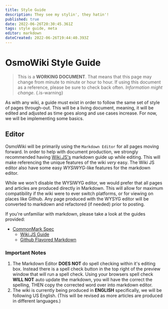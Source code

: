 ```yaml
---
title: Style Guide
description: They see my stylin', they hatin'!
published: true
date: 2022-06-26T20:30:45.361Z
tags: style guide, meta
editor: markdown
dateCreated: 2022-06-26T19:44:40.393Z
---
```


# OsmoWiki Style Guide

> This is a **WORKING DOCUMENT**. That means that this page may change from minute to minute or hour to hour. If using this document as a reference, please be sure to check back often. *Information might change*.
{.is-warning}

As with any wiki, a guide must exist in order to follow the same set of style of pages through-out. This will be a living document, meaning, it will be edited and adjusted as time goes along and use cases increase. For now, we will be implementing some basics.

<!-- Insert Table of Headers here. -->

## Editor

OsmoWiki will be primarily using the `Markdown Editor` for all pages moving forward. In order to help with document production, we strongly recommended having [Wiki.JS's](https://docs.requarks.io/editors/markdown) markdown guide up while editing. This will make referencing the unique features of the wiki *very* easy. The Wiki JS editor also have some easy *WYSIWYG*-like features for the markdown editor.

While we won't disable the WYSIWYG editor, we would prefer that all pages and articles are produced directly in Markdown. This will allow for maximum compatibility if the wiki were to ever switch platforms, or for viewing on places like Github. Any page produced with the WYSYG editor will be converted to markdown and refactored (if needed) prior to posting.

If you're unfamiliar with markdown, please take a look at the guides provided:

- [CommonMark Spec](https://spec.commonmark.org)
	- [Wiki.JS Guide](https://docs.requarks.io/editors/markdown)
	- [Github Flavored Markdown](https://github.github.com/gfm/)
  
### Important Notes

1. The Markdown Editor **DOES NOT** do spell checking within it's editing box. Instead there is a spell check button in the top right of the preview window that will run a spell check. Using your browsers spell check **WILL NOT** auto update the markdown, you will have the correct the spelling, THEN copy the corrected word over into markdown editor.
1. The wiki is currently being produced in **ENGLISH** specifically, we will be following US English. (This will be revised as more articles are produced in different languages.)